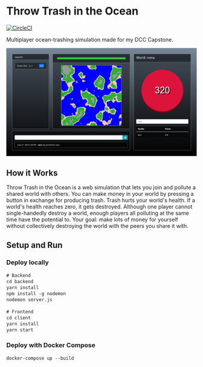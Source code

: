 # Throw Trash in the Ocean

[![CircleCI](https://circleci.com/gh/jasmaa/throw-trash-in-the-ocean.svg?style=svg)](https://circleci.com/gh/jasmaa/throw-trash-in-the-ocean)

Multiplayer ocean-trashing simulation made for my DCC Capstone.

![Screenshot of game page](docs/screenshot_01.png)

## How it Works

Throw Trash in the Ocean is a web simulation that lets you join and pollute a
shared world with others. You can make money in your world by pressing
a button in exchange for producing trash. Trash hurts your world's
health. If a world's health reaches zero, it gets destroyed.
Although one player cannot single-handedly destroy a world, enough players all polluting at
the same time have the potential to. Your goal: make lots of money for yourself without
collectively destroying the world with the peers you share it with.

## Setup and Run

### Deploy locally

    # Backend
    cd backend
    yarn install
    npm install -g nodemon
    nodemon server.js

    # Frontend
    cd client
    yarn install
    yarn start

### Deploy with Docker Compose

	docker-compose up --build